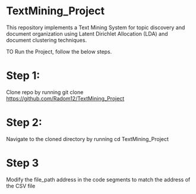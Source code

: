 # TextMining_Project
This repository implements a Text Mining System for topic discovery and document organization using Latent Dirichlet Allocation (LDA) and document clustering techniques.

TO Run the Project, follow the below steps.

# Step 1:
Clone repo by running git clone https://github.com/Radom12/TextMining_Project

# Step 2:
Navigate to the cloned directory by running cd TextMining_Project

# Step 3
Modify the file_path address in the code segments to match the address of the CSV file

